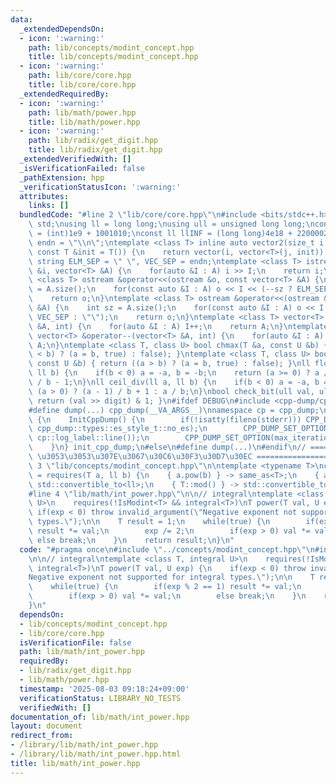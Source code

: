 ```yaml
---
data:
  _extendedDependsOn:
  - icon: ':warning:'
    path: lib/concepts/modint_concept.hpp
    title: lib/concepts/modint_concept.hpp
  - icon: ':warning:'
    path: lib/core/core.hpp
    title: lib/core/core.hpp
  _extendedRequiredBy:
  - icon: ':warning:'
    path: lib/math/power.hpp
    title: lib/math/power.hpp
  - icon: ':warning:'
    path: lib/radix/get_digit.hpp
    title: lib/radix/get_digit.hpp
  _extendedVerifiedWith: []
  _isVerificationFailed: false
  _pathExtension: hpp
  _verificationStatusIcon: ':warning:'
  attributes:
    links: []
  bundledCode: "#line 2 \"lib/core/core.hpp\"\n#include <bits/stdc++.h>\nusing namespace\
    \ std;\nusing ll = long long;\nusing ull = unsigned long long;\nconst int INF\
    \ = (int)1e9 + 1001010;\nconst ll llINF = (long long)4e18 + 22000020;\nconst string\
    \ endn = \"\\n\";\ntemplate <class T> inline auto vector2(size_t i, size_t j,\
    \ const T &init = T()) {\n    return vector(i, vector<T>(j, init));\n}\nconst\
    \ string ELM_SEP = \" \", VEC_SEP = endn;\ntemplate <class T> istream &operator>>(istream\
    \ &i, vector<T> &A) {\n    for(auto &I : A) i >> I;\n    return i;\n}\ntemplate\
    \ <class T> ostream &operator<<(ostream &o, const vector<T> &A) {\n    int sz\
    \ = A.size();\n    for(const auto &I : A) o << I << (--sz ? ELM_SEP : \"\");\n\
    \    return o;\n}\ntemplate <class T> ostream &operator<<(ostream &o, const vector<vector<T>>\
    \ &A) {\n    int sz = A.size();\n    for(const auto &I : A) o << I << (--sz ?\
    \ VEC_SEP : \"\");\n    return o;\n}\ntemplate <class T> vector<T> &operator++(vector<T>\
    \ &A, int) {\n    for(auto &I : A) I++;\n    return A;\n}\ntemplate <class T>\
    \ vector<T> &operator--(vector<T> &A, int) {\n    for(auto &I : A) I--;\n    return\
    \ A;\n}\ntemplate <class T, class U> bool chmax(T &a, const U &b) { return ((a\
    \ < b) ? (a = b, true) : false); }\ntemplate <class T, class U> bool chmin(T &a,\
    \ const U &b) { return ((a > b) ? (a = b, true) : false); }\nll floor_div(ll a,\
    \ ll b) {\n    if(b < 0) a = -a, b = -b;\n    return (a >= 0) ? a / b : (a + 1)\
    \ / b - 1;\n}\nll ceil_div(ll a, ll b) {\n    if(b < 0) a = -a, b = -b;\n    return\
    \ (a > 0) ? (a - 1) / b + 1 : a / b;\n}\nbool check_bit(ull val, ull digit) {\
    \ return (val >> digit) & 1; }\n#ifdef DEBUG\n#include <cpp-dump/cpp-dump.hpp>\n\
    #define dump(...) cpp_dump(__VA_ARGS__)\nnamespace cp = cpp_dump;\nstruct InitCppDump\
    \ {\n    InitCppDump() {\n        if(!isatty(fileno(stderr))) CPP_DUMP_SET_OPTION(es_style,\
    \ cpp_dump::types::es_style_t::no_es);\n        CPP_DUMP_SET_OPTION(log_label_func,\
    \ cp::log_label::line());\n        CPP_DUMP_SET_OPTION(max_iteration_count, 30);\n\
    \    }\n} init_cpp_dump;\n#else\n#define dump(...)\n#endif\n// ====================\
    \ \u3053\u3053\u307E\u3067\u30C6\u30F3\u30D7\u30EC ====================\n#line\
    \ 3 \"lib/concepts/modint_concept.hpp\"\n\ntemplate <typename T>\nconcept IsModint\
    \ = requires(T a, ll b) {\n    { a.pow(b) } -> same_as<T>;\n    { a.val() } ->\
    \ std::convertible_to<ll>;\n    { T::mod() } -> std::convertible_to<ll>;\n};\n\
    #line 4 \"lib/math/int_power.hpp\"\n\n// integral\ntemplate <class T, integral\
    \ U>\n    requires(!IsModint<T> && integral<T>)\nT power(T val, U exp) {\n   \
    \ if(exp < 0) throw invalid_argument(\"Negative exponent not supported for integral\
    \ types.\");\n\n    T result = 1;\n    while(true) {\n        if(exp % 2 == 1)\
    \ result *= val;\n        exp /= 2;\n        if(exp > 0) val *= val;\n       \
    \ else break;\n    }\n    return result;\n}\n"
  code: "#pragma once\n#include \"../concepts/modint_concept.hpp\"\n#include \"../core/core.hpp\"\
    \n\n// integral\ntemplate <class T, integral U>\n    requires(!IsModint<T> &&\
    \ integral<T>)\nT power(T val, U exp) {\n    if(exp < 0) throw invalid_argument(\"\
    Negative exponent not supported for integral types.\");\n\n    T result = 1;\n\
    \    while(true) {\n        if(exp % 2 == 1) result *= val;\n        exp /= 2;\n\
    \        if(exp > 0) val *= val;\n        else break;\n    }\n    return result;\n\
    }\n"
  dependsOn:
  - lib/concepts/modint_concept.hpp
  - lib/core/core.hpp
  isVerificationFile: false
  path: lib/math/int_power.hpp
  requiredBy:
  - lib/radix/get_digit.hpp
  - lib/math/power.hpp
  timestamp: '2025-08-03 09:18:24+09:00'
  verificationStatus: LIBRARY_NO_TESTS
  verifiedWith: []
documentation_of: lib/math/int_power.hpp
layout: document
redirect_from:
- /library/lib/math/int_power.hpp
- /library/lib/math/int_power.hpp.html
title: lib/math/int_power.hpp
---
```

